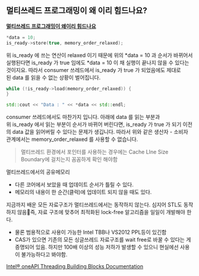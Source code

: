 ## 멀티쓰레드 프로그래밍이 왜 이리 힘드나요?

[**멀티쓰레드 프로그래밍이 왜이리 힘드나요**](https://deview.kr/2013/detail.nhn?topicSeq=64)

```cpp
*data = 10;
is_ready->store(true, memory_order_relaxed);
```
위 is_ready 에 쓰는 연산이 relaxed 이기 때문에 위의 *data = 10 과 순서가 바뀌어서 실행된다면 is_ready 가 true 임에도 *data = 10 이 채 실행이 끝나지 않을 수 있다는 것이지요. 따라서 consumer 쓰레드에서 is_ready 가 true 가 되었음에도 제대로된 data 를 읽을 수 없는 상황이 벌어집니다.


```cpp
while (!is_ready->load(memory_order_relaxed)) {
}

std::cout << "Data : " << *data << std::endl;
```
consumer 쓰레드에서도 마찬가지 입니다. 아래에 data 를 읽는 부분과 위 is_ready 에서 읽는 부분이 순서가 바뀌어 버린다면, is_ready 가 true 가 되기 이전의 data 값을 읽어버릴 수 있다는 문제가 생깁니다. 따라서 위와 같은 생산자 - 소비자 관계에서는 memory_order_relaxed 를 사용할 수 없습니다.

> 멀티쓰레드 환경에서 포인터를 사용하는 경우에는 Cache LIne Size Boundary에 걸치는지 꼼꼼하게 확인 해야함


멀티쓰레드에서의 공유메모리
- 다른 코어에서 보았을 때 업데이트 순서가 틀릴 수 있다.
- 메모리의 내용이 한 순간(클럭)에 업데이트 되지 않을 때도 있다.


지금까지 배운 모든 자료구조가 멀티쓰레드에서는 동작하지 않는다. 심지어 STL도 동작하지 않음👻즉, 자료 구조에 맞추어 최적화된 lock-free 알고리즘을 일일이 개발해야 한다.
- 물론 범용적으로 사용이 가능한 Intel TBB나 VS2012 PPL등이 있긴함
- CAS가 있으면 기존의 모든 싱글쓰레드 자료구조를 wait free로 바꿀 수 있다는 게 증명되어 있음. 하지만 100배 이상의 성능 저하가 발생할 수 있으니 현실에선 사용이 불가능하다고 봐야함.

[Intel® oneAPI Threading Building Blocks Documentation](https://www.intel.com/content/www/us/en/developer/tools/oneapi/onetbb-documentation.html?s=Newest)